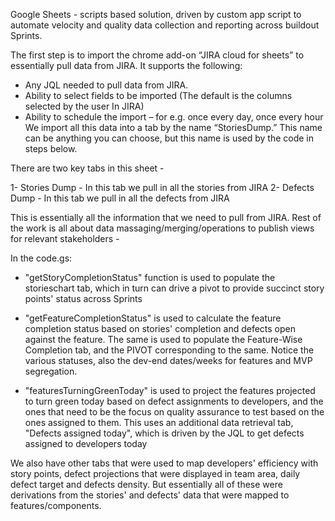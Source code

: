 Google Sheets - scripts based solution, driven by custom app script to automate velocity and quality data collection and reporting across buildout Sprints.

The first step is to import the chrome add-on “JIRA cloud for sheets” to essentially pull data from JIRA. It supports the following:
- Any JQL needed to pull data from JIRA.
- Ability to select fields to be imported (The default is the columns selected by the user In JIRA)
- Ability to schedule the import – for e.g. once every day, once every hour We import all this data into a tab by the name “StoriesDump.” This name can be anything you can choose,
  but this name is used by the code in steps below.

There are two key tabs in this sheet - 

1- Stories Dump - In this tab we pull in all the stories from JIRA
2- Defects Dump - In this tab we pull in all the defects from JIRA

This is essentially all the information that we need to pull from JIRA. Rest of the work is all about data massaging/merging/operations to publish views for relevant stakeholders - 

In the code.gs: 

- "getStoryCompletionStatus" function is used to populate the storieschart tab, which in turn can drive a pivot to provide succinct story points' status across Sprints

- "getFeatureCompletionStatus" is used to calculate the feature completion status based on stories' completion and defects open against the feature. The same is used to populate the Feature-Wise Completion tab, and the PIVOT corresponding to the same. Notice the various statuses, also the dev-end dates/weeks for features and MVP segregation.

- "featuresTurningGreenToday" is used to project the features projected to turn green today based on defect assignments to developers, and the ones that need to be the focus on quality assurance to test based on the ones assigned to them. This uses an additional data retrieval tab, "Defects assigned today", which is driven by the JQL to get defects assigned to developers today

We also have other tabs that were used to map developers' efficiency with story points, defect projections that were displayed in team area, daily defect target and defects density. But essentially all of these were derivations from the stories' and defects' data that were mapped to features/components.  
